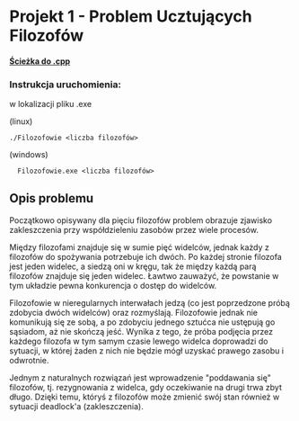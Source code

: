 # Projekt 1 - Problem Ucztujących Filozofów

#### [Ścieżka do .cpp](https://github.com/sevna90377/sysop2/blob/main/Dining_philosophers/Dining_philosophers/Dining_philosophers.cpp)

### Instrukcja uruchomienia:
w lokalizacji pliku .exe

  (linux)
```
./Filozofowie <liczba filozofów> 
```
  (windows) 
```
  Filozofowie.exe <liczba filozofów> 
```

## Opis problemu
Początkowo opisywany dla pięciu filozofów problem obrazuje zjawisko zakleszczenia przy współdzieleniu zasobów przez wiele procesów.

Między filozofami znajduje się w sumie pięć widelców, jednak każdy z filozofów do spożywania potrzebuje ich dwóch. Po każdej stronie filozofa jest jeden widelec, a siedzą oni w kręgu, tak że między każdą parą filozofów znajduje się jeden widelec. Ławtwo zauważyć, że powstanie w tym układzie pewna konkurencja o dostęp do widelców.

Filozofowie w nieregularnych interwałach jedzą (co jest poprzedzone próbą zdobycia dwóch widelców) oraz rozmyślają. Filozofowie jednak nie komunikują się ze sobą, a po zdobyciu jednego sztućca nie ustępują go sąsiadom, aż nie skończą jeść.
Wynika z tego, że próba podjęcia przez każdego filozofa w tym samym czasie lewego widelca doprowadzi do sytuacji, w której żaden z nich nie będzie mógł uzyskać prawego zasobu i odwrotnie.

Jednym z naturalnych rozwiązań jest wprowadzenie "poddawania się" filozofów, tj. rezygnowania z widelca, gdy oczekiwanie na drugi trwa zbyt długo. Dzięki temu, któryś z filozofów może zmienić swój stan również w sytuacji deadlock'a (zakleszczenia). 
